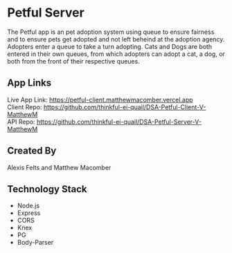 # Petful Server

The Petful app is an pet adoption system using queue to ensure fairness and to ensure pets get adopted and not left beheind at the adoption agency. Adopters enter a queue to take a turn adopting. Cats and Dogs are both entered in their own queues, from which adopters can adopt a cat, a dog, or both from the front of their respective queues.

## App Links

Live App Link: https://petful-client.matthewmacomber.vercel.app<br />
Client Repo: https://github.com/thinkful-ei-quail/DSA-Petful-Client-V-MatthewM<br />
API Repo: https://github.com/thinkful-ei-quail/DSA-Petful-Server-V-MatthewM<br />

## Created By

Alexis Felts
and
Matthew Macomber

## Technology Stack

- Node.js
- Express
- CORS
- Knex
- PG
- Body-Parser
